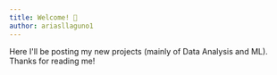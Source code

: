 ```yaml
---
title: Welcome! 🎈
author: ariasllaguno1
---
```


Here I'll be posting my new projects (mainly of Data Analysis and ML). Thanks for reading me!

